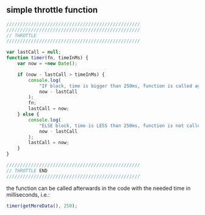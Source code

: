 ## simple throttle function

```js
/////////////////////////////////////////////////
/////////////////////////////////////////////////
// THROTTLE
/////////////////////////////////////////////////

var lastCall = null;
function timer(fn, timeInMs) {
    var now = +new Date();

    if (now - lastCall > timeInMs) {
        console.log(
            "IF block, time is bigger than 250ms, function is called again",
            now - lastCall
        );
        fn;
        lastCall = now;
    } else {
        console.log(
            "ELSE block, time is LESS than 250ms, function is not called again",
            now - lastCall
        );
        lastCall = now;
    }
}

/////////////////////////////////////////////////
// THROTTLE END
/////////////////////////////////////////////////
```

the function can be called afterwards in the code with the needed time in milliseconds, i.e.:

```js
timer(getMoreData(), 250);
```
